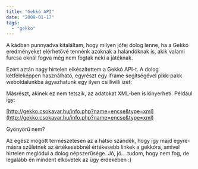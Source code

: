 ```yaml
---
title: "Gekkó API"
date: "2009-01-17"
tags: 
  - "gekko"
---
```


A kádban punnyadva kitaláltam, hogy milyen jófej dolog lenne, ha a Gekkó eredményeket elérhetővé tennénk azoknak a halandóknak is, akik valami furcsa oknál fogva még nem fogtak neki a játéknak.

Ezért aztán nagy hirtelen elkészítettem a Gekkó API-t. A dolog kétféleképpen használható, egyrészt egy iframe segítségével pikk-pakk weboldalunkba ágyazhatunk egy ilyen csillivilli izét:

Másrészt, akinek ez nem tetszik, az adatokat XML-ben is kinyerheti. Például így:

[http://gekko.csokavar.hu/info.php?name=encse&type=xml](http://gekko.csokavar.hu/info.php?name=encse&type=xml)

Gyönyörű nem?

Az egész mögött természetesen az a hátsó szándék, hogy így majd egyre-másra születnek az értékesebbnél értékesebb linkek a gekkóra, amivel hirtelen meglódul a dolog népszerűsége. Jó, jó... tudom, hogy nem fog, de legalább én mindent elkövetek az ügy érdekében :)
